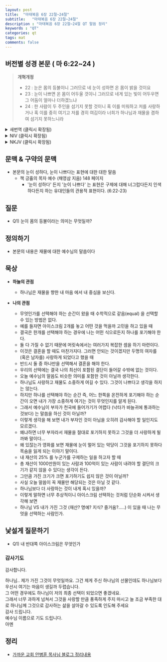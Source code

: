 ```yaml
---
layout: post
title:  "마태복음 6장 22절~24절"
subtitle:   "마태복음 6장 22절~24절"
description : "마태복음 6장 22절~24절 QT 말씀 정리"
keywords : "QT"
categories: qt
tags: mat
comments: false
---
```


## 버전별 성경 본문 ( 마 6:22~24 )

> **개혁개정**
>* 22 : 눈은 몸의 등불이니 그러므로 네 눈이 성하면 온 몸이 밝을 것이요
>* 23 : 눈이 나쁘면 온 몸이 어두울 것이니 그러므로 네게 있는 빛이 어두우면 그 어둠이 얼마나 더하겠느냐
>* 24 : 한 사람이 두 주인을 섬기지 못할 것이니 혹 이를 미워하고 저를 사랑하거나 혹 이를 중히 여기고 저를 경히 여김이라 너희가 하나님과 재물을 겸하여 섬기지 못하느니라

<details>
<summary> 새번역 (클릭시 확장됨)</summary>
<div markdown="1">

>* 22 : "눈은 몸의 등불이다. 그러므로 네 눈이 성하면 네 온 몸이 밝을 것이요,
>* 23 : 네 눈이 성하지 못하면 네 온 몸이 어두울 것이다. 그러므로 네 속에 있는 빛이 어두우면, 그 어둠이 얼마나 심하겠느냐?"
>* 24 : "아무도 두 주인을 섬기지 못한다. 한쪽을 미워하고 다른 쪽을 사랑하거나, 한쪽을 중히 여기고 다른 쪽을 업신여길 것이다. 너희는 하나님과 재물을 아울러 섬길 수 없다."

</div>
</details>

<details>
<summary> NIV (클릭시 확장됨)</summary>
<div markdown="1">

>* 22 : “The eye is the lamp of the body. If your eyes are healthy, your whole body will be full of light.
>* 23 : But if your eyes are unhealthy, your whole body will be full of darkness. If then the light within you is darkness, how great is that darkness!
>* 24 : “No one can serve two masters. Either you will hate the one and love the other, or you will be devoted to the one and despise the other. You cannot serve both God and money.

</div>
</details>

<details>
<summary> NKJV (클릭시 확장됨)</summary>
<div markdown="1">

>* 22 : “The lamp of the body is the eye. If therefore your eye is good, your whole body will be full of light.
>* 23 : But if your eye is bad, your whole body will be full of darkness. If therefore the light that is in you is darkness, how great is that darkness!
>* 24 : “No one can serve two masters; for either he will hate the one and love the other, or else he will be loyal to the one and despise the other. You cannot serve God and mammon.

</div>
</details>

## 문맥 & 구약의 문맥 

* 본문의 눈이 성하다, 눈이 나쁘다는 표현에 대한 대한 말씀
    - 책 긍휼의 목자 예수 (채영삼 지음) 148 페이지
        * '눈이 성하다' 든지 '눈이 나쁘다' 는 표현은 구제에 대해 너그럽다든지 인색하다든지 하는 유대인들의 관용적 표현이다. (6:22-23)

## 질문

* Q1) 눈이 몸의 등불이라는 의미는 무엇일까?

## 정의하기

* 본문의 내용은 재물에 대한 예수님의 말씀이다

## 묵상

* **하늘의 관점**  
    - 하나님은 재물을 향한 내 마음 에서 내 중심을 보신다.
  
* **나의 관점**
    - 무엇인가를 선택해야 하는 순간이 왔을 때 수학적으로 같음(equal) 을 선택할 수 있는 방법은 없다.
    - 예를 들자면 아이스크림 2개를 놓고 어떤 것을 먹을까 고민을 하고 있을 때 
    - 결국은 한개를 선택해야 하는 경우에 나는 어떤 식으로든지 하나를 포기해야 한다.
    - 둘 다 가질 수 없기 때문에 머릿속에서는 여러가지 복잡한 셈을 하기 마련이다. 
    - 이것은 결혼을 할 때도 마찬가지다. 그러면 안되는 것이겠지만 두명의 여자를(혹은 남자를) 사랑하게 되었다고 했을 때
    - 반드시 둘 중 하나만을 선택해서 결혼을 해야 한다. 
    - 우리의 선택에는 결국 나의 최선이 포함된 결단이 들어갈 수밖에 없는 것이다.
    - 오늘 예수님의 말씀도 비슷한 의미를 포함한 것이 아닐까 생각한다.
    - 하나님도 사랑하고 재물도 소중하게 여길 수 있다. 그것이 나쁘다고 생각을 하지는 않는다.
    - 하지만 하나를 선택해야 하는 순간 즉, 어느 한쪽을 온전하게 포기해야 하는 순간이 오면 내가 가장 소중하게 여기는 것이 무엇인지를 알게 된다.
    - 그래서 예수님이 부자가 천국에 들어가기가 어렵다 (낙타가 바늘귀에 통과하는 것보다) 는 말씀을 하신 것이 아닐까?
    - 이렇게 생각을 해 보면 내가 부자인 것이 아님을 오히려 감사해야 할 일인지도 모르겠다.
    - 왜냐하면 너무 부자라서 재물을 절대로 포기하지 못하고 그것을 더 사랑하게 될까봐 말이다...
    - 왜 있잖는가 영화를 보면 재물에 눈이 멀어 있는 악당이 그것을 포기하지 못하다 목숨을 잃게 되는 이야기 말이다.
    - 내 재산의 25% 를 누군가를 구제하는 일을 하고자 할 때
    - 총 재산이 1000만원이 있는 사람과 100억이 있는 사람이 내려야 할 결단의 크기가 같지 않을 수 있다는 생각이 든다. 
    - 그만큼 가진 크기가 크면 포기하기도 쉽지 않은 것이 아닐까?
    - 사실 오늘 말씀이 꼭 재물만 해당되는 것은 아닐 것 같다.
    - 하나님보다 더 사랑하는 것이 내게 혹시 있을까? 
    - 이렇게 말하면 너무 추상적이니 아이스크림 선택하는 것처럼 단순화 시켜서 생각해 보면 
    - 하나님 VS 내가 가진 그것 (재산? 명예? 지식? 즐거움?.....) 이 있을 때 나는 무엇을 선택하는 사람인가.

## 낯설게 질문하기

* Q1) 내 반대쪽 아이스크림은 무엇인가

### 감사기도

감사합니다.  

하나님.. 제가 가진 그것이 무엇일까요. 그건 제게 주신 하나님의 선물인데도 하나님보다 우선시 여기는 마음이 생길까 두렵습니다.  
그 어떤 경우에도 하나님이 저의 최종 선택이 되었으면 좋겠네요.  
그래서 너무 과하게 넘쳐서 그것을 사랑할 만큼 풍족하게 주지 마시고 늘 조금 부족한 대로 하나님께 그것으로 감사하는 삶을 살아갈 수 있도록 인도해 주세요  
감사 드립니다.   
예수님 이름으로 기도 드립니다.  
아멘  

## 정리
* [가까운 교회 안병훈 목사님 블로그 정리내용](https://blog.naver.com/tolerance2018)


